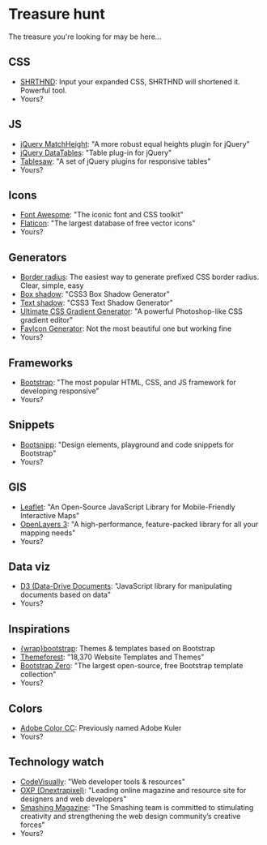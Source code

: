 # Treasure hunt
The treasure you're looking for may be here... 

## CSS
* [SHRTHND](http://shrthnd.volume7.io/): Input your expanded CSS, SHRTHND will shortened it. Powerful tool.
* Yours?

## JS
* [jQuery MatchHeight](http://brm.io/jquery-match-height/): "A more robust equal heights plugin for jQuery"
* [jQuery DataTables](https://www.datatables.net/): "Table plug-in for jQuery"
* [Tablesaw](https://github.com/filamentgroup/tablesaw): "A set of jQuery plugins for responsive tables"
* Yours?

## Icons
* [Font Awesome](http://fortawesome.github.io/Font-Awesome/): "The iconic font and CSS toolkit"
* [Flaticon](http://www.flaticon.com/): "The largest database of free vector icons"
* Yours?

## Generators
* [Border radius](http://border-radius.com/): The easiest way to generate prefixed CSS border radius. Clear, simple, easy
* [Box shadow](http://css3gen.com/box-shadow/): "CSS3 Box Shadow Generator"
* [Text shadow](http://css3gen.com/text-shadow/): "CSS3 Text Shadow Generator"
* [Ultimate CSS Gradient Generator](http://www.colorzilla.com/gradient-editor/): "A powerful Photoshop-like CSS gradient editor"
* [FavIcon Generator](http://tools.dynamicdrive.com/favicon/): Not the most beautiful one but working fine
* Yours?

## Frameworks
* [Bootstrap](http://getbootstrap.com/): "The most popular HTML, CSS, and JS framework for developing responsive"
* Yours?

## Snippets
* [Bootsnipp](http://bootsnipp.com/): "Design elements, playground and code snippets for Bootstrap"
* Yours?

## GIS
* [Leaflet](http://leafletjs.com/): "An Open-Source JavaScript Library for Mobile-Friendly Interactive Maps"
* [OpenLayers 3](http://openlayers.org/): "A high-performance, feature-packed library for all your mapping needs"
* Yours?

## Data viz
* [D3 (Data-Drive Documents](http://d3js.org/): "JavaScript library for manipulating documents based on data"
* Yours?

## Inspirations
* [{wrap}bootstrap](https://wrapbootstrap.com/): Themes & templates based on Bootstrap
* [Themeforest](http://themeforest.net/): "18,370 Website Templates and Themes"
* [Bootstrap Zero](http://bootstrapzero.com/): "The largest open-source, free Bootstrap template collection"
* Yours?

## Colors
* [Adobe Color CC](https://color.adobe.com/create/color-wheel/): Previously named Adobe Kuler
* Yours?

## Technology watch
* [CodeVisually](http://codevisually.com/): "Web developer tools & resources"
* [OXP (Onextrapixel)](http://www.onextrapixel.com/): "Leading online magazine and resource site for designers and web developers"
* [Smashing Magazine](http://www.smashingmagazine.com/): "The Smashing team is committed to stimulating creativity and strengthening the web design community’s creative forces"
* Yours?
